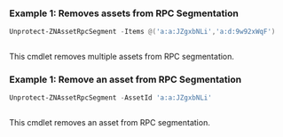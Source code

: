 ### Example 1: Removes assets from RPC Segmentation
```powershell
Unprotect-ZNAssetRpcSegment -Items @('a:a:JZgxbNLi','a:d:9w92xWqF')
```

```output

```

This cmdlet removes multiple assets from RPC segmentation.

### Example 1: Remove an asset from RPC Segmentation
```powershell
Unprotect-ZNAssetRpcSegment -AssetId 'a:a:JZgxbNLi'
```

```output

```

This cmdlet removes an asset from RPC segmentation.